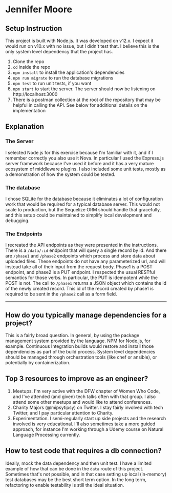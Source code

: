 # Jennifer Moore

## Setup Instruction

This project is built with Node.js. It was developed on v12.x. I expect it would run on v10.x with no issue, but I didn't test that. I believe this is the only system level dependency that the project has.

1. Clone the repo
2. `cd` inside the repo
3. `npm install` to install the application's dependencies
4. `npm run migrate` to run the database migrations
5. `npm test` to run unit tests, if you want
6. `npm start` to start the server. The server should now be listening on http://localhost:3000
7. There is a postman collection at the root of the repository that may be helpful in calling the API. See below for additional details on the implementation

## Explanation

### The Server

I selected Node.js for this exercise because I'm familiar with it, and if I remember correctly you also use it Nova. In particular I used the Express.js server framework because I've used it before and it has a very mature ecosystem of middleware plugins. I also included some unit tests, mostly as a demonstration of how the system could be tested. 

### The database

I chose SQLite for the database because it eliminates a lot of configuration work that would be required for a typical database server. This would not scale to production, but the Sequelize ORM should handle that gracefully, and this setup could be maintained to simplify local development and debugging.

### The Endpoints

I recreated the API endpoints as they were presented in the instructions. There is a `/data/:id` endpoint that will query a single record by id. And there are `/phase1` and `/phase2` endpoints which process and store data about uploaded files. These endpoints do not have any parameterized url, and will instead take all of their input from the request body. Phase1 is a POST endpoint, and phase2 is a PUT endpoint. I respected the usual RESTful semantics for those verbs. In particular, the PUT is idempotent while the POST is not. The call to `/phase1` returns a JSON object which contains the id of the newly created record. This id of the record created by phase1 is required to be sent in the `/phase2` call as a form field.

----

## How do you typically manage dependencies for a project?

This is a fairly broad question. In general, by using the package management system provided by the language. NPM for Node.js, for example. Continuous Integration builds would restore and install those dependencies as part of the build process. System level dependencies should be managed through orchestration tools (like chef or ansible), or potentially by containerization.

## Top 3 resources to improve as an engineer?

1. Meetups. I'm very active with the DFW chapter of Women Who Code, and I've attended (and given) tech talks often with that group. I also attend some other meetups and would like to attend conferences.
2. Charity Majors (@mipsytipsy) on Twitter. I stay fairly involved with tech Twitter, and I pay particular attention to Charity.
3. Experimentation. I semi-regularly start up side projects and the research involved is very educational. I'll also sometimes take a more guided approach, for instance I'm working through a Udemy course on Natural Language Processing currently.

## How to test code that requires a db connection?

Ideally, mock the data dependency and then unit test. I have a limited example of how that can be done in the `data` route of this project. Sometimes that's not possible, and in that case setting up local (in-memory) test databases may be the best short term option. In the long term, refactoring to enable testability is still the ideal situation.  
